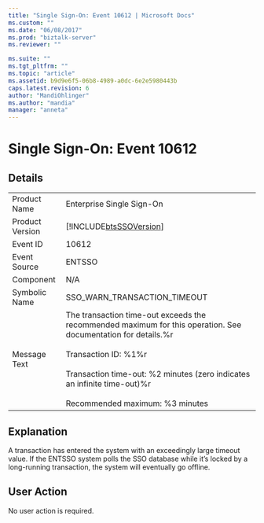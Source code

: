 ```yaml
---
title: "Single Sign-On: Event 10612 | Microsoft Docs"
ms.custom: ""
ms.date: "06/08/2017"
ms.prod: "biztalk-server"
ms.reviewer: ""

ms.suite: ""
ms.tgt_pltfrm: ""
ms.topic: "article"
ms.assetid: b9d9e6f5-06b8-4989-a0dc-6e2e5980443b
caps.latest.revision: 6
author: "MandiOhlinger"
ms.author: "mandia"
manager: "anneta"
---
```

# Single Sign-On: Event 10612
## Details  
  
|                 |                                                                                                                                                                                                                                                                                 |
|-----------------|---------------------------------------------------------------------------------------------------------------------------------------------------------------------------------------------------------------------------------------------------------------------------------|
|  Product Name   |                                                                                                                            Enterprise Single Sign-On                                                                                                                            |
| Product Version |                                                                                                           [!INCLUDE[btsSSOVersion](../includes/btsssoversion-md.md)]                                                                                                            |
|    Event ID     |                                                                                                                                      10612                                                                                                                                      |
|  Event Source   |                                                                                                                                     ENTSSO                                                                                                                                      |
|    Component    |                                                                                                                                       N/A                                                                                                                                       |
|  Symbolic Name  |                                                                                                                          SSO_WARN_TRANSACTION_TIMEOUT                                                                                                                           |
|  Message Text   | The transaction time-out exceeds the recommended maximum for this operation. See documentation for details.%r<br /><br /> Transaction ID: %1%r<br /><br /> Transaction time-out: %2 minutes (zero indicates an infinite time-out)%r<br /><br /> Recommended maximum: %3 minutes |
  
## Explanation  
 A transaction has entered the system with an exceedingly large timeout value. If the ENTSSO system polls the SSO database while it’s locked by a long-running transaction, the system will eventually go offline.  
  
## User Action  
 No user action is required.